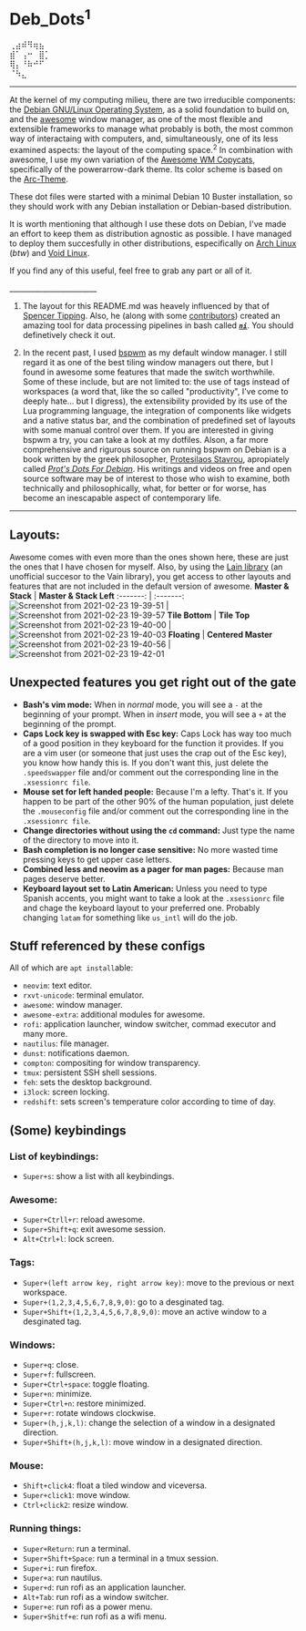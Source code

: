 # Deb_Dots<sup>1</sup> 
⢀⣴⠾⠻⢶⣦⠀  
⣾⠁⢠⠒⠀⣿⡁  
⢿⡄⠘⠷⠚⠋⠀  
⠈⠳⣄⠀⠀⠀
   
---     

At the kernel of my computing milieu, there are two irreducible components: the [Debian GNU/Linux Operating System](https://www.debian.org/), as a solid foundation to build on, and the [awesome](https://awesomewm.org/) window manager, as one of the most flexible and extensible frameworks to manage what probably is both, the most common way of interactaing with computers, and, simultaneously, one of its less examined aspects: the layout of the computing space.<sup>2</sup> 
In combination with awesome, I use my own variation of the [Awesome WM Copycats](https://github.com/lcpz/awesome-copycats), specifically of the powerarrow-dark theme. Its color scheme is based on the [Arc-Theme](https://github.com/horst3180/Arc-theme).
 
   These dot files were started with a minimal Debian 10 Buster installation, so they should work with any Debian installation or Debian-based distribution. 
     
   It is worth mentioning that although I use these dots on Debian, I've made an effort to keep them as distribution agnostic as possible. I have managed to deploy them succesfully in other distributions, especifically on [Arch Linux](https://archlinux.org/) (_btw_) and [Void Linux](https://voidlinux.org/). 

   If you find any of this useful, feel free to grab any part or all of it.
   
   \_\_\_\_\_\_\_\_\_\_\_\_\_\_\_\_\_\_\_\_\_\_\_\_
1.  The layout for this README.md was heavely influenced by that of [Spencer Tipping](https://github.com/spencertipping/dotfiles). Also, he (along with some [contributors](https://github.com/spencertipping/ni/graphs/contributors)) created an amazing tool for data processing pipelines in bash called [**_`ni`_**](https://github.com/spencertipping/ni). You should definetively check it out.

2. In the recent past, I used [bspwm](https://github.com/baskerville/bspwm) as my default window manager. I still regard it as one of the best tiling window managers out there, but I found in awesome some features that made the switch worthwhile. Some of these include, but are not limited to: the use of tags instead of workspaces (a word that, like the so called "productivity", I've come to deeply hate... but I digress), the extensibility provided by its use of the Lua programming language, the integration of components like widgets and a native status bar, and the combination of predefined set of layouts with some manual control over them. If you are interested in giving bspwm a try, you can take a look at my dotfiles. Alson, a far more comprehensive and rigurous source on running bspwm on Debian is a book written by the greek philosopher, [Protesilaos Stavrou](https://protesilaos.com/), apropiately called _[Prot's Dots For Debian](https://protesilaos.com/pdfd/)_. His writings and videos on free and open source software may be of interest to those who wish to examine, both technically and philosophically, what, for better or for worse, has become an inescapable aspect of contemporary life. 

 ---
 ## Layouts:
 Awesome comes with even more than the ones shown here, these are just the ones that I have chosen for myself. Also, by using the [Lain library](https://github.com/lcpz/lain/tree/33c0e0c2360a04fcc6f51bccb0ad2a7a9e9c07b3) (an unofficial succesor to the Vain library), you get access to other layouts and features that are not included in the default version of awesome. 
 **Master & Stack** |  **Master & Stack Left**
:-------: | :-------:
![Screenshot from 2021-02-23 19-39-51](https://user-images.githubusercontent.com/64110504/108935764-d9796580-7613-11eb-80bf-1c87f4a2914c.png) | ![Screenshot from 2021-02-23 19-39-57](https://user-images.githubusercontent.com/64110504/108936095-eeee8f80-7613-11eb-852b-c15e74690953.png)
**Tile Bottom** | **Tile Top**
![Screenshot from 2021-02-23 19-40-00](https://user-images.githubusercontent.com/64110504/108936354-ff066f00-7613-11eb-88ed-fa7d585402f5.png) | ![Screenshot from 2021-02-23 19-40-03](https://user-images.githubusercontent.com/64110504/108936642-12b1d580-7614-11eb-911f-7d03eb49ed56.png)
**Floating** | **Centered Master**
![Screenshot from 2021-02-23 19-40-56](https://user-images.githubusercontent.com/64110504/108937011-2b21f000-7614-11eb-8c4b-19aa0fb35975.png) | ![Screenshot from 2021-02-23 19-42-01](https://user-images.githubusercontent.com/64110504/108937247-39700c00-7614-11eb-89f8-59d242d592bb.png)

## Unexpected features you get right out of the gate
- **Bash's vim mode:** When in _normal_ mode, you will see a `-` at the beginning of your prompt. When in _insert_ mode, you will see a `+` at the beginning of the prompt. 
- **Caps Lock key is swapped with Esc key:** Caps Lock has way too much of a good position in they keyboard for the function it provides. If you are a vim user (or someone that just uses the crap out of the Esc key), you know how handy this is. If you don't want this, just delete the `.speedswapper` file and/or comment out the corresponding line in the `.xsessionrc file`.
- **Mouse set for left handed people:** Because I'm a lefty. That's it. If you happen to be part of the other 90% of the human population, just delete the  `.mouseconfig` file and/or comment out the corresponding line in the `.xsessionrc file`.  
- **Change directories without using the `cd` command:** Just type the name of the directory to move into it. 
- **Bash completion is no longer case sensitive:** No more wasted time pressing keys to get upper case letters.
- **Combined less and neovim as a pager for man pages:** Because man pages deserve better.
- **Keyboard layout set to Latin American:** Unless you need to type Spanish accents, you might want to take a look at the `.xsessionrc` file and chage the keyboard layout to your preferred one. Probably changing  `latam` for something like `us_intl` will do the job.


## Stuff referenced by these configs
All of which are `apt install`able:

- `neovim`: text editor.
- `rxvt-unicode`: terminal emulator.
- `awesome`: window manager.
- `awesome-extra`: additional modules for awesome.
- `rofi`: application launcher, window switcher, commad executor and many more.
- `nautilus`: file manager.
- `dunst`: notifications daemon.
- `compton`: compositing for window transparency.
- `tmux`: persistent SSH shell sessions.
- `feh`: sets the desktop background.
- `i3lock`: screen locking.
- `redshift`: sets screen's temperature color according to time of day.


## (Some) keybindings

### List of keybindings:
- `Super+s`: show a list with all keybindings. 

### Awesome:
- `Super+Ctrll+r`: reload awesome.
- `Super+Shift+q`: exit awesome session.
- `Alt+Ctrl+l`: lock screen.

### Tags:
- `Super+(left arrow key, right arrow key)`: move to the previous or next workspace. 
- `Super+(1,2,3,4,5,6,7,8,9,0)`: go to a desginated tag.
- `Super+Shift+(1,2,3,4,5,6,7,8,9,0)`: move an active window to a desginated tag.

### Windows:
- `Super+q`: close.
- `Super+f`: fullscreen. 
- `Super+Ctrl+space`: toggle floating. 
- `Super+n`: minimize.
- `Super+Ctrl+n`: restore minimized.
- `Super+r`: rotate windows clockwise.
- `Super+(h,j,k,l)`: change the selection of a window in a designated direction.
- `Super+Shift+(h,j,k,l)`: move window in a designated direction.

### Mouse:
- `Shift+click4`: float a tiled window and viceversa.
- `Super+click1`: move window.
- `Ctrl+click2`: resize window.

### Running things:
- `Super+Return`: run a terminal.
- `Super+Shift+Space`: run a terminal in a tmux session.
- `Super+i`: run firefox.
- `Super+a`: run nautilus.
- `Super+d`: run rofi as an application launcher.
- `Alt+Tab`: run rofi as a window switcher.
- `Super+e`: run rofi as a power menu. 
- `Super+Shitf+e`: run rofi as a wifi menu.
